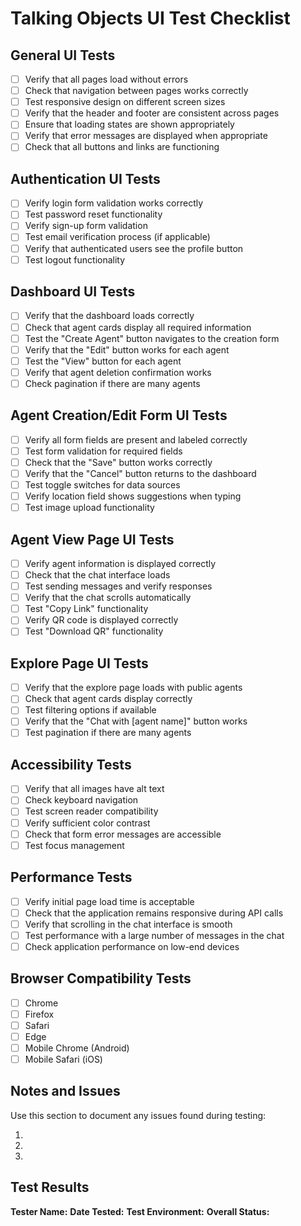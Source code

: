 # Talking Objects UI Test Checklist

## General UI Tests

- [ ] Verify that all pages load without errors
- [ ] Check that navigation between pages works correctly
- [ ] Test responsive design on different screen sizes
- [ ] Verify that the header and footer are consistent across pages
- [ ] Ensure that loading states are shown appropriately
- [ ] Verify that error messages are displayed when appropriate
- [ ] Check that all buttons and links are functioning

## Authentication UI Tests

- [ ] Verify login form validation works correctly
- [ ] Test password reset functionality
- [ ] Verify sign-up form validation
- [ ] Test email verification process (if applicable)
- [ ] Verify that authenticated users see the profile button
- [ ] Test logout functionality

## Dashboard UI Tests

- [ ] Verify that the dashboard loads correctly
- [ ] Check that agent cards display all required information
- [ ] Test the "Create Agent" button navigates to the creation form
- [ ] Verify that the "Edit" button works for each agent
- [ ] Test the "View" button for each agent
- [ ] Verify that agent deletion confirmation works
- [ ] Check pagination if there are many agents

## Agent Creation/Edit Form UI Tests

- [ ] Verify all form fields are present and labeled correctly
- [ ] Test form validation for required fields
- [ ] Check that the "Save" button works correctly
- [ ] Verify that the "Cancel" button returns to the dashboard
- [ ] Test toggle switches for data sources
- [ ] Verify location field shows suggestions when typing
- [ ] Test image upload functionality

## Agent View Page UI Tests

- [ ] Verify agent information is displayed correctly
- [ ] Check that the chat interface loads
- [ ] Test sending messages and verify responses
- [ ] Verify that the chat scrolls automatically
- [ ] Test "Copy Link" functionality
- [ ] Verify QR code is displayed correctly
- [ ] Test "Download QR" functionality

## Explore Page UI Tests

- [ ] Verify that the explore page loads with public agents
- [ ] Check that agent cards display correctly
- [ ] Test filtering options if available
- [ ] Verify that the "Chat with [agent name]" button works
- [ ] Test pagination if there are many agents

## Accessibility Tests

- [ ] Verify that all images have alt text
- [ ] Check keyboard navigation
- [ ] Test screen reader compatibility
- [ ] Verify sufficient color contrast
- [ ] Check that form error messages are accessible
- [ ] Test focus management

## Performance Tests

- [ ] Verify initial page load time is acceptable
- [ ] Check that the application remains responsive during API calls
- [ ] Verify that scrolling in the chat interface is smooth
- [ ] Test performance with a large number of messages in the chat
- [ ] Check application performance on low-end devices

## Browser Compatibility Tests

- [ ] Chrome
- [ ] Firefox
- [ ] Safari
- [ ] Edge
- [ ] Mobile Chrome (Android)
- [ ] Mobile Safari (iOS)

## Notes and Issues

Use this section to document any issues found during testing:

1. 
2. 
3. 

## Test Results

**Tester Name:**
**Date Tested:**
**Test Environment:**
**Overall Status:** 